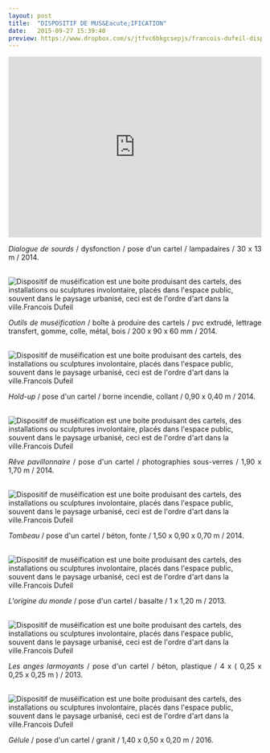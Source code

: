 ```yaml
---
layout: post
title:  "DISPOSITIF DE MUS&Eacute;IFICATION"
date:   2015-09-27 15:39:40
preview: https://www.dropbox.com/s/jtfvc6bkgcsepjs/francois-dufeil-dispositif-de-museification-preview.jpg?raw=1
---
```


<iframe src="https://player.vimeo.com/video/206077793" width="100%" height="360" frameborder="0" webkitallowfullscreen mozallowfullscreen allowfullscreen></iframe>

<p style="text-align:justify">
<span style="font-style: italic;">Dialogue de sourds</span> / dysfonction / pose d'un cartel / lampadaires / 30 x 13 m / 2014.
</p>
<br>

<img src="https://www.dropbox.com/s/9ba9te1oxsntqjo/francois-dufeil-dispositif-de-museification-boite.jpg?raw=1" alt="Dispositif de mus&eacute;ification est une boite produisant des cartels, des installations ou sculptures involontaire, plac&eacute;s dans l'espace public, souvent dans le paysage urbanis&eacute;, ceci est de l'ordre d'art dans la ville.Francois Dufeil">

<p style="text-align:justify">
<span style="font-style: italic;">Outils de mus&eacute;ification</span> / bo&icirc;te &agrave; produire des cartels / pvc extrud&eacute;, lettrage transfert, gomme, colle, m&eacute;tal, bois / 200 x 90 x 60 mm / 2014.
</p>
<br>

<img src="https://www.dropbox.com/s/6pavqa36idr5yqe/francois-dufeil-dispositif-de-museification-Hold-up.jpg?raw=1" alt="Dispositif de mus&eacute;ification est une boite produisant des cartels, des installations ou sculptures involontaire, plac&eacute;s dans l'espace public, souvent dans le paysage urbanis&eacute;, ceci est de l'ordre d'art dans la ville.Francois Dufeil">

<p style="text-align:justify">
<span style="font-style: italic;">Hold-up</span> / pose d'un cartel / borne incendie, collant / 0,90 x 0,40 m / 2014.
</p>
<br>

<img src="https://www.dropbox.com/s/c3uh7lqbhykkrjl/francois-dufeil-dispositif-de-museification-Reve-pavillonnaire.jpg?raw=1" alt="Dispositif de mus&eacute;ification est une boite produisant des cartels, des installations ou sculptures involontaire, plac&eacute;s dans l'espace public, souvent dans le paysage urbanis&eacute;, ceci est de l'ordre d'art dans la ville.Francois Dufeil">


<p style="text-align:justify">
<span style="font-style: italic;">R&ecirc;ve pavillonnaire</span> / pose d'un cartel / photographies sous-verres / 1,90 x 1,70 m / 2014.
</p>
<br>

<img src="https://www.dropbox.com/s/go5s9k8j3pd241l/francois-dufeil-dispositif-de-museification-tombeau.jpg?raw=1" alt="Dispositif de mus&eacute;ification est une boite produisant des cartels, des installations ou sculptures involontaire, plac&eacute;s dans l'espace public, souvent dans le paysage urbanis&eacute;, ceci est de l'ordre d'art dans la ville.Francois Dufeil">

<p style="text-align:justify">
<span style="font-style: italic;">Tombeau</span> / pose d'un cartel / b&eacute;ton, fonte / 1,50 x 0,90 x 0,70 m / 2014.
</p>
<br>

<img src="https://www.dropbox.com/s/ysbslwdkik4g6gj/francois-dufeil-dispositif-de-museification-L%27origine-du-monde.jpg?raw=1" alt="Dispositif de mus&eacute;ification est une boite produisant des cartels, des installations ou sculptures involontaire, plac&eacute;s dans l'espace public, souvent dans le paysage urbanis&eacute;, ceci est de l'ordre d'art dans la ville.Francois Dufeil">

<p style="text-align:justify">
<span style="font-style: italic;">L'origine du monde</span> / pose d'un cartel / basalte / 1 x 1,20 m / 2013.
</p>
<br>

<img src="https://www.dropbox.com/s/xpurzyzzc0tuvey/francois-dufeil-dispositif-de-museification-Les-anges-larmoyants.jpg?raw=1" alt="Dispositif de mus&eacute;ification est une boite produisant des cartels, des installations ou sculptures involontaire, plac&eacute;s dans l'espace public, souvent dans le paysage urbanis&eacute;, ceci est de l'ordre d'art dans la ville.Francois Dufeil">

<p style="text-align:justify">
<span style="font-style: italic;">Les anges larmoyants</span> / pose d'un cartel / b&eacute;ton, plastique / 4 x ( 0,25 x 0,25 x 0,25 m ) / 2013.
</p>
<br>

<img src="https://www.dropbox.com/s/55t77964pv28hef/francois-dufeil-dispositif-de-museification-Gelule.jpg?raw=1" alt="Dispositif de mus&eacute;ification est une boite produisant des cartels, des installations ou sculptures involontaire, plac&eacute;s dans l'espace public, souvent dans le paysage urbanis&eacute;, ceci est de l'ordre d'art dans la ville.Francois Dufeil">

<p style="text-align:justify">
<span style="font-style: italic;">G&eacute;lule</span> / pose d'un cartel / granit / 1,40 x 0,50 x 0,20 m / 2016.
</p>



